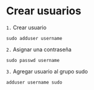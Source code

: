 # Crear usuarios

`1.` Crear usuario
```shell
sudo adduser username
```

`2.` Asignar una contraseña
```shell
sudo passwd username
```

`3.` Agregar usuario al grupo sudo 
```shell
adduser username sudo
```